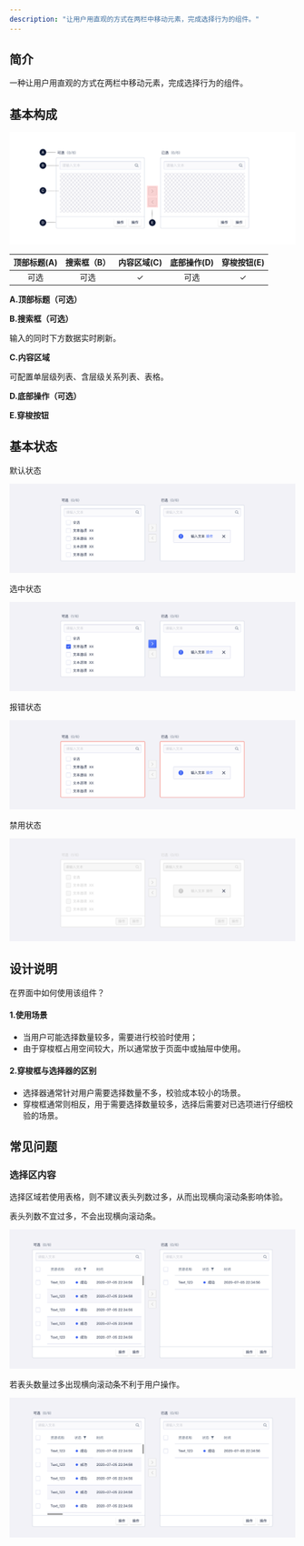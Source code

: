 ```yaml
---
description: "让用户用直观的方式在两栏中移动元素，完成选择行为的组件。"
---
```


## 简介

一种让用户用直观的方式在两栏中移动元素，完成选择行为的组件。

## 基本构成

![](../../../images/Transfer/forms_01.png)

| 顶部标题(A) | 搜索框（B） | 内容区域(C) | 底部操作(D) | 穿梭按钮(E) |
| :---------: | :---------: | :---------: | :---------: | :---------: |
|    可选     |    可选     |      ✓      |    可选     |      ✓      |

**A.顶部标题（可选）**

**B.搜索框（可选）**

输入的同时下方数据实时刷新。

**C.内容区域**

可配置单层级列表、含层级关系列表、表格。

**D.底部操作（可选）**

**E.穿梭按钮**

## 基本状态

默认状态

![](../../../images/Transfer/states_01.png)

选中状态

![](../../../images/Transfer/states_02.png)

报错状态

![states_03](../../../images/Transfer/states_03.png)

禁用状态

![states_04](../../../images/Transfer/states_04.png)




## 设计说明


在界面中如何使用该组件？



#### 1.使用场景

-  当用户可能选择数量较多，需要进行校验时使用；
-  由于穿梭框占用空间较大，所以通常放于页面中或抽屉中使用。



#### 2.穿梭框与选择器的区别

- 选择器通常针对用户需要选择数量不多，校验成本较小的场景。
- 穿梭框通常则相反，用于需要选择数量较多，选择后需要对已选项进行仔细校验的场景。



## 常见问题

### 选择区内容

选择区域若使用表格，则不建议表头列数过多，从而出现横向滚动条影响体验。

<div class="u-md-flex-without-bg">
   <div class="u-md-mr24">
      <p><i class="u-md-suggested"></i>表头列数不宜过多，不会出现横向滚动条。</p>
      <img src="../../../images/Transfer/problems_01.png"/>
   </div>
   <div>
      <p><i class="u-md-not-suggested"></i>若表头数量过多出现横向滚动条不利于用户操作。</p>
      <img src="../../../images/Transfer/problems_02.png"  />
   </div>
</div>


